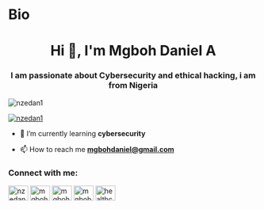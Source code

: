 # Bio
<h1 align="center">Hi 👋, I'm Mgboh Daniel A</h1>
<h3 align="center">I am passionate about Cybersecurity and ethical hacking, i am from Nigeria</h3>

<p align="left"> <img src="https://komarev.com/ghpvc/?username=nzedan1&label=Profile%20views&color=0e75b6&style=flat" alt="nzedan1" /> </p>

<p align="left"> <a href="https://github.com/ryo-ma/github-profile-trophy"><img src="https://github-profile-trophy.vercel.app/?username=nzedan1" alt="nzedan1" /></a> </p>

- 🌱 I’m currently learning **cybersecurity**

- 📫 How to reach me **mgbohdaniel@gmail.com**

<h3 align="left">Connect with me:</h3>
<p align="left">
<a href="https://twitter.com/nzedan" target="blank"><img align="center" src="https://raw.githubusercontent.com/rahuldkjain/github-profile-readme-generator/master/src/images/icons/Social/twitter.svg" alt="nzedan" height="30" width="40" /></a>
<a href="https://linkedin.com/in/mgboh daniel" target="blank"><img align="center" src="https://raw.githubusercontent.com/rahuldkjain/github-profile-readme-generator/master/src/images/icons/Social/linked-in-alt.svg" alt="mgboh daniel" height="30" width="40" /></a>
<a href="https://fb.com/mgboh daniel" target="blank"><img align="center" src="https://raw.githubusercontent.com/rahuldkjain/github-profile-readme-generator/master/src/images/icons/Social/facebook.svg" alt="mgboh daniel" height="30" width="40" /></a>
<a href="https://instagram.com/mgboh daniel anayo" target="blank"><img align="center" src="https://raw.githubusercontent.com/rahuldkjain/github-profile-readme-generator/master/src/images/icons/Social/instagram.svg" alt="mgboh daniel anayo" height="30" width="40" /></a>
<a href="https://www.youtube.com/c/healthcorner63" target="blank"><img align="center" src="https://raw.githubusercontent.com/rahuldkjain/github-profile-readme-generator/master/src/images/icons/Social/youtube.svg" alt="healthcorner63" height="30" width="40" /></a>
</p>
